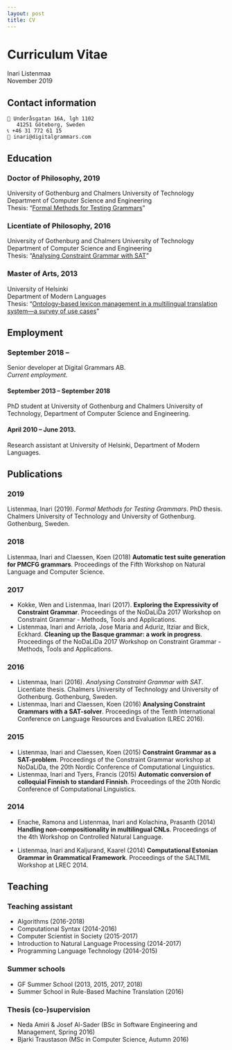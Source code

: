 ```yaml
---
layout: post
title: CV
---
```


# Curriculum Vitae

Inari Listenmaa  
November 2019

## Contact information

```
🚪 Underåsgatan 16A, lgh 1102  
   41251 Göteborg, Sweden  
📞️ +46 31 772 61 15  
📧 inari@digitalgrammars.com
```

## Education

### Doctor of Philosophy, 2019
University of Gothenburg and Chalmers University of Technology  
Department of Computer Science and Engineering  
Thesis: “[Formal Methods for Testing Grammars](https://gupea.ub.gu.se/handle/2077/59037)”

### Licentiate of Philosophy, 2016
University of Gothenburg and Chalmers University of Technology  
Department of Computer Science and Engineering  
Thesis: “[Analysing Constraint Grammar with SAT](https://listenmaa.fi/lic.pdf)”

### Master of Arts, 2013
University of Helsinki  
Department of Modern Languages  
Thesis: “[Ontology-based lexicon management in a multilingual translation system—a survey of use cases](http://www.molto-project.eu/sites/default/files/listenmaa_masters_thesis_2012.pdf)”

## Employment

### September 2018 –
Senior developer at Digital Grammars AB.  
*Current employment.*


#### September 2013 – September 2018

PhD student at University of Gothenburg and Chalmers University of Technology, Department of Computer Science and Engineering.

#### April 2010 – June 2013.

Research assistant at University of Helsinki, Department of Modern Languages.

## Publications

### 2019

Listenmaa, Inari (2019). *Formal Methods for Testing Grammars*. PhD thesis. Chalmers University of Technology and University of Gothenburg. Gothenburg, Sweden.

### 2018

Listenmaa, Inari and Claessen, Koen (2018) **Automatic test suite generation for PMCFG grammars**. Proceedings of the Fifth Workshop on Natural Language and Computer Science.

### 2017

* Kokke, Wen and Listenmaa, Inari (2017). **Exploring the Expressivity of Constraint Grammar**. Proceedings of the NoDaLiDa 2017 Workshop on Constraint Grammar - Methods, Tools and Applications.
* Listenmaa, Inari and Arriola, Jose Maria and Aduriz, Itziar and Bick, Eckhard. **Cleaning up the Basque grammar: a work in progress**. Proceedings of the NoDaLiDa 2017 Workshop on Constraint Grammar - Methods, Tools and Applications.

### 2016

* Listenmaa, Inari (2016). *Analysing Constraint Grammar with SAT*. Licentiate thesis. Chalmers University of Technology and University of Gothenburg. Gothenburg, Sweden.
* Listenmaa, Inari and Claessen, Koen (2016) **Analysing Constraint Grammars with a SAT-solver**. Proceedings of the Tenth International Conference on Language Resources and Evaluation (LREC 2016).

### 2015

* Listenmaa, Inari and Claessen, Koen (2015) **Constraint Grammar as a SAT-problem**. Proceedings of the Constraint Grammar workshop at NoDaLiDa, the 20th Nordic Conference of Computational Linguistics.
* Listenmaa, Inari and Tyers, Francis (2015) **Automatic conversion of colloquial Finnish to standard Finnish**. Proceedings of the 20th Nordic Conference of Computational Linguistics.

### 2014

* Enache, Ramona and Listenmaa, Inari and Kolachina, Prasanth (2014) **Handling non-compositionality in multilingual CNLs**. Proceedings of the 4th Workshop on Controlled Natural Language.

* Listenmaa, Inari and Kaljurand, Kaarel (2014) **Computational Estonian Grammar in Grammatical Framework**. Proceedings of the SALTMIL Workshop at LREC 2014.

## Teaching

### Teaching assistant

* Algorithms (2016-2018)
* Computational Syntax (2014-2016)
* Computer Scientist in Society (2015-2017)
* Introduction to Natural Language Processing (2014-2017)
* Programming Language Technology (2014-2015)

### Summer schools

* GF Summer School (2013, 2015, 2017, 2018)
* Summer School in Rule-Based Machine Translation (2016)

### Thesis (co-)supervision

* Neda Amiri & Josef Al-Sader (BSc in Software Engineering and Management, Spring 2016)
* Bjarki Traustason (MSc in Computer Science, Autumn 2016)

